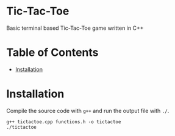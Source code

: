 # Tic-Tac-Toe
Basic terminal based Tic-Tac-Toe game written in C++

Table of Contents
=================
* [Installation](#Installation)

# Installation

Compile the source code with `g++` and run the output file with `./`.

```
g++ tictactoe.cpp functions.h -o tictactoe
./tictactoe
```
